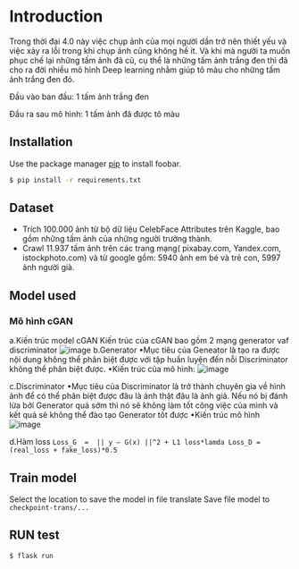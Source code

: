 # Introduction

Trong thời đại 4.0 này việc chụp ảnh của mọi người dần trở nên thiết yếu và việc xảy ra lỗi trong khi chụp ảnh cũng không hề ít. Và khi mà người ta muốn phục chế lại những tấm ảnh đã cũ, cụ thể là những tấm ảnh trắng đen thì đã cho ra đời nhiều mô hình Deep learning nhằm giúp tô màu cho những tấm ảnh trắng đen đó. 

Đầu vào ban đầu: 1 tấm ảnh trắng đen

Đầu ra sau mô hình: 1 tấm ảnh đã được tô màu


## Installation

Use the package manager [pip](https://pip.pypa.io/en/stable/) to install foobar.
```bash
$ pip install -r requirements.txt
```
## Dataset
+ Trích 100.000 ảnh từ bộ dữ liệu CelebFace Attributes trên Kaggle, bao gồm những tấm ảnh của những người trưởng thành.
+ Crawl 11.937 tấm ảnh trên các trang mạng( pixabay.com, Yandex.com, istockphoto.com) và từ google gồm: 5940 ảnh em bé và trẻ con, 5997 ảnh người già.

## Model used
### Mô hình cGAN
a.Kiến trúc model cGAN
Kiến trúc của cGAN bao gồm 2 mạng generator vaf discriminator
 ![image](https://user-images.githubusercontent.com/53816838/145516731-c5c1a73c-ea46-4467-b495-dfd9fabf6e12.png)
b.Generator
•Mục tiêu của Geneator là tạo ra được nội dung không thể phân biệt được với tập huấn luyện đến nỗi Discriminator không thể phân biệt được.
•Kiến trúc của mô hình:
![image](https://user-images.githubusercontent.com/53816838/145516745-ea004c01-87d7-4755-a9b0-fe00c2892e28.png)
	 
c.Discriminator
•Mục tiêu của Discriminator là trở thành chuyên gia về hình ảnh để có thể phân biệt được đâu là ảnh thật đâu là ảnh giả. Nếu nó bị đánh lừa bởi Generator quá sớm thì nó sẽ không làm tốt công việc của mình và kết quả sẽ không thể đào tạo Generator tốt được
•Kiến trúc mô hình
 ![image](https://user-images.githubusercontent.com/53816838/145516807-f9212524-1d09-417f-bc35-8c3a5065924a.png)

d.Hàm loss
``
Loss_G  =  || y – G(x) ||^2 + L1 loss*lamda
Loss_D =  (real_loss + fake_loss)*0.5
``

## Train model

Select the location to save the model in file translate 
Save file model to ``checkpoint-trans/...``

## RUN test
```bash
$ flask run 
```


